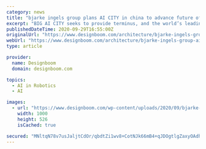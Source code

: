 ```yaml
---
category: news
title: "bjarke ingels group plans AI CITY in china to advance future of artificial intelligence"
excerpt: "BIG AI CITY seeks to provide terminus, and the world’s leading tech companies, with a place to advance the future of artificial intelligence and robotics, and build the foundations of a new sustainable development."
publishedDateTime: 2020-09-29T16:55:00Z
originalUrl: "https://www.designboom.com/architecture/bjarke-ingels-group-ai-city-china-artificial-intelligence-terminus-group-09-29-2020/?fbclid=IwAR2-9FqvXxBpPJhkVy6N3IZKa4uxGk4pb_zSe-19cABYa1UDxRzTazehYs0"
webUrl: "https://www.designboom.com/architecture/bjarke-ingels-group-ai-city-china-artificial-intelligence-terminus-group-09-29-2020/?fbclid=IwAR2-9FqvXxBpPJhkVy6N3IZKa4uxGk4pb_zSe-19cABYa1UDxRzTazehYs0"
type: article

provider:
  name: Designboom
  domain: designboom.com

topics:
  - AI in Robotics
  - AI

images:
  - url: "https://www.designboom.com/wp-content/uploads/2020/09/bjarke-ingels-group-BIG-AI-city-terminus-group-chongqing-china-designboom-Fb.jpg"
    width: 1000
    height: 526
    isCached: true

secured: "MNltqN78v7usJaljtCdOr/qbdtZi1wv8+CotNJk66mB4+qJDOgtlgZaxyOAdhl1Bropclk8HDTzM/XuarPDLBUhsckanBJ7nYPh/n+OY0gsFr92cnyBrX59V0H4CDSc5vwClEkpn++O5g9nTCFzFapqvzv933c3Ig4yQceOx4AL6P4pVnWx7HSq/c4ZHUY46kj0OZhPCVEI7EncbwKCDkOqmr93HHiGFMo4ZSQgm25FIJm+BRVUXCMmQC/QfwiT6OJZ0eSpCm/9pfSVbph207rx3zK3EAWl1PzINPXQ8AH6DA8E/1FojD+P8cksud6mIO9oRZto3lDxBC6cQWPN3yPYgQWA3NIEP3yWFYAHtfN0=;j51mVcpSq8qdI5QS+0gVEg=="
---
```


